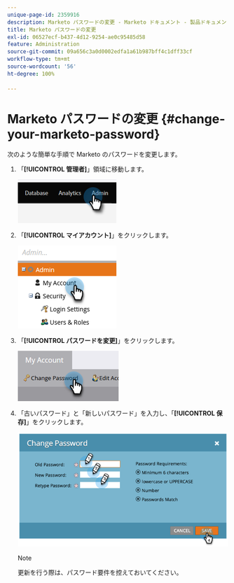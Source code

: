 ```yaml
---
unique-page-id: 2359916
description: Marketo パスワードの変更 - Marketo ドキュメント - 製品ドキュメント
title: Marketo パスワードの変更
exl-id: 06527ecf-b437-4d12-9254-ae0c95485d58
feature: Administration
source-git-commit: 09a656c3a0d0002edfa1a61b987bff4c1dff33cf
workflow-type: tm+mt
source-wordcount: '56'
ht-degree: 100%

---
```


# Marketo パスワードの変更 {#change-your-marketo-password}

次のような簡単な手順で Marketo のパスワードを変更します。

1. 「**[!UICONTROL 管理者]**」領域に移動します。

   ![](assets/change-your-marketo-password-1.png)

1. 「**[!UICONTROL マイアカウント]**」をクリックします。

   ![](assets/change-your-marketo-password-2.png)

1. 「**[!UICONTROL パスワードを変更]**」をクリックします。

   ![](assets/change-your-marketo-password-3.png)

1. 「古いパスワード」と「新しいパスワード」を入力し、「**[!UICONTROL 保存]**」をクリックします。

   ![](assets/change-your-marketo-password-4.png)

   >[!NOTE]
   >
   >更新を行う際は、パスワード要件を控えておいてください。
